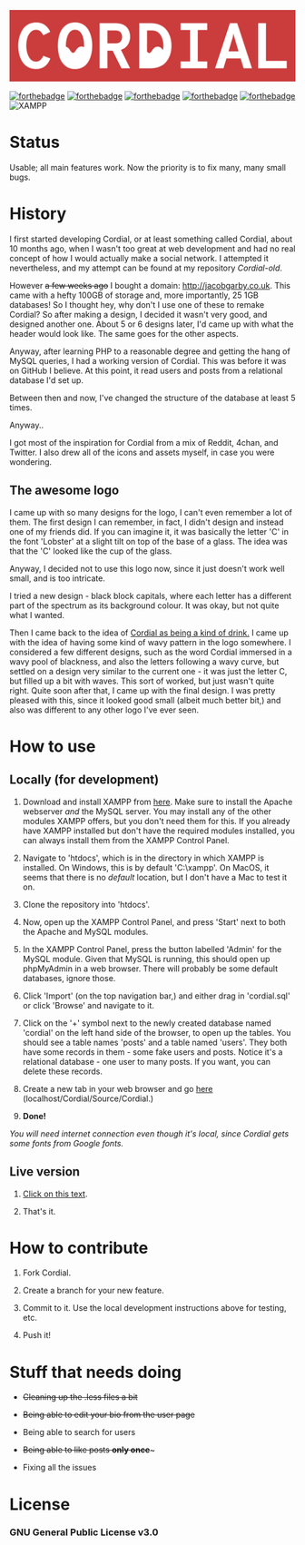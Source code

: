 [![Cordial](https://github.com/j4cobgarby/Cordial/blob/master/cordial-onred.png)](http://cordial.jacobgarby.co.uk)

[![forthebadge](http://forthebadge.com/images/badges/built-with-love.svg)](http://forthebadge.com)
[![forthebadge](http://forthebadge.com/images/badges/uses-html.svg)](http://forthebadge.com)
[![forthebadge](http://forthebadge.com/images/badges/uses-js.svg)](http://forthebadge.com)
[![forthebadge](http://forthebadge.com/images/badges/uses-css.svg)](http://forthebadge.com)
[![forthebadge](http://forthebadge.com/images/badges/contains-cat-gifs.svg)](http://forthebadge.com)
![XAMPP](https://d16zszyyqlzz6z.cloudfront.net/images/stamps/stamp-173x38-f087cb4d.gif)

# Status

Usable; all main features work. Now the priority is to fix many, many small bugs.

# History

I first started developing Cordial, or at least something called Cordial, about 10 months ago, when I wasn't too great at web development and had no real concept of how I would actually make a social network. I attempted it nevertheless, and my attempt can be found at my repository *Cordial-old*.

However ~~a few weeks ago~~ I bought a domain: http://jacobgarby.co.uk. This came with a hefty 100GB of storage and, more importantly, 25 1GB databases! So I thought hey, why don't I use one of these to remake Cordial? So after making a design, I decided it wasn't very good, and designed another one. About 5 or 6 designs later, I'd came up with what the header would look like. The same goes for the other aspects.

Anyway, after learning PHP to a reasonable degree and getting the hang of MySQL queries, I had a working version of Cordial. This was before it was on GitHub I believe. At this point, it read users and posts from a relational database I'd set up.

Between then and now, I've changed the structure of the database at least 5 times.

Anyway..

I got most of the inspiration for Cordial from a mix of Reddit, 4chan, and Twitter. I also drew all of the icons and assets myself, in case you were wondering.

## The awesome logo

I came up with so many designs for the logo, I can't even remember a lot of them. The first design I can remember, in fact, I didn't design and instead one of my friends did. If you can imagine it, it was basically the letter 'C' in the font 'Lobster' at a slight tilt on top of the base of a glass. The idea was that the 'C' looked like the cup of the glass.

Anyway, I decided not to use this logo now, since it just doesn't work well small, and is too intricate.

I tried a new design - black block capitals, where each letter has a different part of the spectrum as its background colour. It was okay, but not quite what I wanted.

Then I came back to the idea of [Cordial as being a kind of drink.](https://en.wikipedia.org/wiki/Cordial) I came up with the idea of having some kind of wavy pattern in the logo somewhere. I considered a few different designs, such as the word Cordial immersed in a wavy pool of blackness, and also the letters following a wavy curve, but settled on a design very similar to the current one - it was just the letter C, but filled up a bit with waves. This sort of worked, but just wasn't quite right. Quite soon after that, I came up with the final design. I was pretty pleased with this, since it looked good small (albeit much better bit,) and also was different to any other logo I've ever seen.

# How to use

## Locally (for development)

 1. Download and install XAMPP from [here](https://www.apachefriends.org/index.html). Make sure to install the Apache webserver *and* the MySQL server. You may install any of the other modules XAMPP offers, but you don't need them for this. If you already have XAMPP installed but don't have the required modules installed, you can always install them from the XAMPP Control Panel.
 
 2. Navigate to 'htdocs', which is in the directory in which XAMPP is installed. On Windows, this is by default 'C:\xampp'. On MacOS, it seems that there is no *default* location, but I don't have a Mac to test it on.
 
 3. Clone the repository into 'htdocs'.
 
 4. Now, open up the XAMPP Control Panel, and press 'Start' next to both the Apache and MySQL modules.
 
 5. In the XAMPP Control Panel, press the button labelled 'Admin' for the MySQL module. Given that MySQL is running, this should open up phpMyAdmin in a web browser. There will probably be some default databases, ignore those.
 
 6. Click 'Import' (on the top navigation bar,) and either drag in 'cordial.sql' or click 'Browse' and navigate to it.
 
 7. Click on the '+' symbol next to the newly created database named 'cordial' on the left hand side of the browser, to open up the tables. You should see a table names 'posts' and a table named 'users'. They both have some records in them - some fake users and posts. Notice it's a relational database - one user to many posts. If you want, you can delete these records.
 
 8. Create a new tab in your web browser and go [here](http://localhost/Cordial/Source/Cordial/) (localhost/Cordial/Source/Cordial.)
 
 9. **Done!**
 
*You will need internet connection even though it's local, since Cordial gets some fonts from Google fonts.*

## Live version

 1. [Click on this text](http://cordial.jacobgarby.co.uk).
 
 2. That's it.
 
# How to contribute

 1. Fork Cordial.
 
 2. Create a branch for your new feature.
 
 3. Commit to it. Use the local development instructions above for testing, etc.
 
 4. Push it!
 
# Stuff that needs doing

 - ~~Cleaning up the .less files a bit~~
 
 - ~~Being able to edit your bio from the user page~~
 
 - Being able to search for users
 
 - ~~Being able to like posts **only once**~~~
 
 - Fixing all the issues
 
# License

### GNU General Public License v3.0

